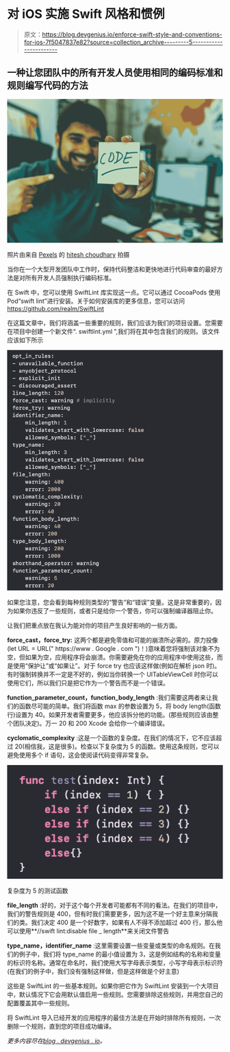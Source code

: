 # 对 iOS 实施 Swift 风格和惯例

> 原文：<https://blog.devgenius.io/enforce-swift-style-and-conventions-for-ios-7f5047837e82?source=collection_archive---------5----------------------->

## 一种让您团队中的所有开发人员使用相同的编码标准和规则编写代码的方法

![](img/9ffaf9b0ba4968247576004241e9fc8e.png)

照片由来自 [Pexels](https://www.pexels.com/photo/man-in-grey-sweater-holding-yellow-sticky-note-879109/?utm_content=attributionCopyText&utm_medium=referral&utm_source=pexels) 的 [hitesh choudhary](https://www.pexels.com/@hiteshchoudhary?utm_content=attributionCopyText&utm_medium=referral&utm_source=pexels) 拍摄

当你在一个大型开发团队中工作时，保持代码整洁和更快地进行代码审查的最好方法是对所有开发人员强制执行编码标准。

在 Swift 中，您可以使用 SwiftLint 库实现这一点。它可以通过 CocoaPods 使用 Pod“swift lint”进行安装。关于如何安装库的更多信息，您可以访问 https://github.com/realm/SwiftLint

在这篇文章中，我们将涵盖一些重要的规则，我们应该为我们的项目设置。您需要在项目中创建一个新文件“. swiftlint.yml ”,我们将在其中包含我们的规则。该文件应该如下所示

![](img/d7a5e52286cacf300762fff131208044.png)

如果您注意，您会看到每种规则类型的“警告”和“错误”变量。这是非常重要的，因为如果你违反了一些规则，或者只是给你一个警告，你可以强制编译器阻止你。

让我们把重点放在我认为能对你的项目产生良好影响的一些方面。

**force_cast，force_try:** 这两个都是避免零值和可能的崩溃所必需的。原力投像(let URL = URL(" https://www . Google . com ")！)意味着您将强制该对象不为空，但如果为空，应用程序将会崩溃。你需要避免在你的应用程序中使用这些，而是使用“保护让”或“如果让”。对于 force try 也应该这样做(例如在解析 json 时)。有时强制转换并不一定是不好的，例如当你转换一个 UITableViewCell 时你可以使用它们，所以我们只是把它作为一个警告而不是一个错误。

**function_parameter_count，function_body_length** :我们需要这两者来让我们的函数尽可能的简单。我们将函数 max 的参数设置为 5，将 body length(函数行)设置为 40。如果开发者需要更多，他应该拆分他的功能。(那些规则应该由整个团队决定)。万一 20 和 200 Xcode 会给你一个编译错误。

**cyclomatic_complexity** :这是一个函数的复杂度。在我们的情况下，它不应该超过 20(相信我，这是很多)。检查以下复杂度为 5 的函数。使用这条规则，您可以避免使用多个 if 语句，这会使阅读代码变得非常复杂。

![](img/233f7aa57efe5bf30d6de5950e44dd7d.png)

复杂度为 5 的测试函数

**file_length** :好的，对于这个每个开发者可能都有不同的看法。在我们的项目中，我们的警告规则是 400，但有时我们需要更多，因为这不是一个好主意来分隔我们的类。我们决定 400 是一个好数字，如果有人不得不添加超过 400 行，那么他可以使用**//swift lint:disable file _ length**来关闭文件警告

**type_name，identifier_name** :这里需要设置一些变量或类型的命名规则。在我们的例子中，我们将 type_name 的最小值设置为 3，这是例如结构的名称和变量的标识符名称。通常在命名时，我们使用大写字母表示类型，小写字母表示标识符(在我们的例子中，我们没有强制这样做，但是这样做是个好主意)

这些是 SwiftLint 的一些基本规则。如果你把它作为 SwiftLint 安装到一个大项目中，默认情况下它会用默认值启用一些规则。您需要排除这些规则，并用您自己的配置覆盖其中一些规则。

将 SwiftLint 导入已经开发的应用程序的最佳方法是在开始时排除所有规则，一次删除一个规则，直到您的项目成功编译。

*更多内容尽在*[*blog . devgenius . io*](http://blog.devgenius.io)*。*